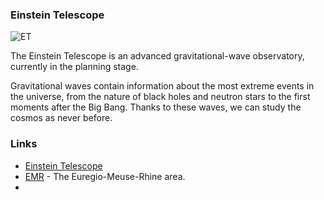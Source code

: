 ### Einstein Telescope

![ET](https://user-images.githubusercontent.com/5240896/142377175-2a02f457-6168-4838-b228-e6f3ff54866b.png)


The Einstein Telescope is an advanced gravitational-wave observatory, currently in the planning stage. 

Gravitational waves contain information about the most extreme events in the universe, from the nature of black holes and neutron stars to the first moments after the Big Bang. Thanks to these waves, we can study the cosmos as never before.

### Links
- [Einstein Telescope](http://www.et-gw.eu/index.php)
- [EMR](https://www.einsteintelescope.nl/en/?set_lang=en) - The Euregio-Meuse-Rhine area.
- 
